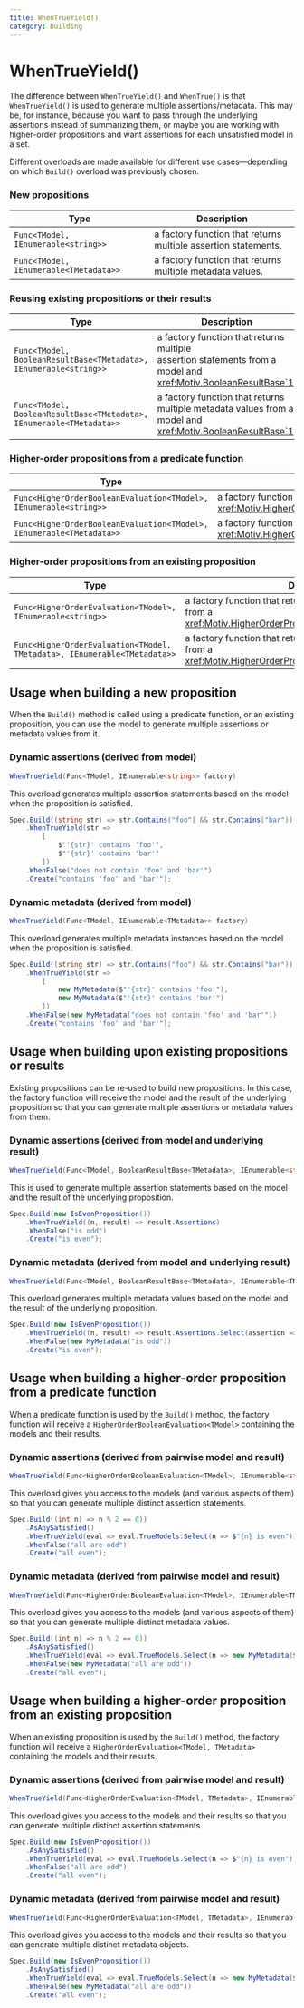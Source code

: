 ```yaml
---
title: WhenTrueYield()
category: building
---
```

# WhenTrueYield() 

The difference between `WhenTrueYield()` and `WhenTrue()` is that `WhenTrueYield()` is used to generate multiple
assertions/metadata.
This may be, for instance, because you want to pass through the underlying assertions instead of summarizing them, 
or maybe you are working with higher-order propositions and want assertions for each unsatisfied model in a set.

Different overloads are made available for different use cases—depending on which `Build()` overload was previously 
chosen. 

### New propositions

| Type                                   | Description                                                    |
|----------------------------------------|----------------------------------------------------------------|
| `Func<TModel, IEnumerable<string>>`    | a factory function that returns multiple assertion statements. |
| `Func<TModel, IEnumerable<TMetadata>>` | a factory function that returns multiple metadata values.      |

### Reusing existing propositions or their results

| Type                                                                 | Description                                                                                                           |
|----------------------------------------------------------------------|-----------------------------------------------------------------------------------------------------------------------|
| `Func<TModel, BooleanResultBase<TMetadata>, IEnumerable<string>>`    | a factory function that returns multiple <br/>assertion statements from a model and <xref:Motiv.BooleanResultBase`1>. |
| `Func<TModel, BooleanResultBase<TMetadata>, IEnumerable<TMetadata>>` | a factory function that returns multiple metadata values from a model and <xref:Motiv.BooleanResultBase`1>.           |

### Higher-order propositions from a predicate function

| Type                                                                 | Description                                                                                                                              |
|----------------------------------------------------------------------|------------------------------------------------------------------------------------------------------------------------------------------|
| `Func<HigherOrderBooleanEvaluation<TModel>, IEnumerable<string>>`    | a factory function that returns multiple assertion statements from a <xref:Motiv.HigherOrderProposition.HigherOrderBooleanEvaluation`1>. |
| `Func<HigherOrderBooleanEvaluation<TModel>, IEnumerable<TMetadata>>` | a factory function that returns multiple metadata values from a <xref:Motiv.HigherOrderProposition.HigherOrderBooleanEvaluation`1>.                                                                                |

### Higher-order propositions from an existing proposition

| Type                                                                     | Description                                                    |
|--------------------------------------------------------------------------|----------------------------------------------------------------|
| `Func<HigherOrderEvaluation<TModel>, IEnumerable<string>>`               | a factory function that returns multiple assertion statements from a <xref:Motiv.HigherOrderProposition.HigherOrderEvaluation`2>. |
| `Func<HigherOrderEvaluation<TModel, TMetadata>, IEnumerable<TMetadata>>` | a factory function that returns multiple metadata values from a <xref:Motiv.HigherOrderProposition.HigherOrderEvaluation`2>.      |


## Usage when building a new proposition

When the `Build()` method is called using a predicate function, or an existing proposition, you can use the model to 
generate multiple assertions or metadata values from it.

### Dynamic assertions (derived from model)

```csharp
WhenTrueYield(Func<TModel, IEnumerable<string>> factory)
```

This overload generates multiple assertion statements based on the model when the proposition is satisfied.

```csharp
Spec.Build((string str) => str.Contains("foo") && str.Contains("bar"))
    .WhenTrueYield(str =>
        [
            $"'{str}' contains 'foo'",
            $"'{str}' contains 'bar'"
        ])
    .WhenFalse("does not contain 'foo' and 'bar'")
    .Create("contains 'foo' and 'bar'");
```

### Dynamic metadata (derived from model)

```csharp
WhenTrueYield(Func<TModel, IEnumerable<TMetadata>> factory)
```

This overload generates multiple metadata instances based on the model when the proposition is satisfied.

```csharp
Spec.Build((string str) => str.Contains("foo") && str.Contains("bar"))
    .WhenTrueYield(str =>
        [
            new MyMetadata($"'{str}' contains 'foo'"),
            new MyMetadata($"'{str}' contains 'bar'")
        ])
    .WhenFalse(new MyMetadata("does not contain 'foo' and 'bar'"))
    .Create("contains 'foo' and 'bar'");
```

## Usage when building upon existing propositions or results

Existing propositions can be re-used to build new propositions.
In this case, the factory function will receive the model and the result of the underlying proposition so that you 
can generate multiple assertions or metadata values from them.

### Dynamic assertions (derived from model and underlying result)

```csharp
WhenTrueYield(Func<TModel, BooleanResultBase<TMetadata>, IEnumerable<string>> factory)
```

This is used to generate multiple assertion statements based on the model and the result of the underlying proposition.

```csharp
Spec.Build(new IsEvenProposition())
    .WhenTrueYield((n, result) => result.Assertions)
    .WhenFalse("is odd")
    .Create("is even");
```

### Dynamic metadata (derived from model and underlying result)

```csharp
WhenTrueYield(Func<TModel, BooleanResultBase<TMetadata>, IEnumerable<TMetadata>> factory)
```

This overload generates multiple metadata values based on the model and the result of the underlying proposition.

```csharp
Spec.Build(new IsEvenProposition())
    .WhenTrueYield((n, result) => result.Assertions.Select(assertion => new MyMetadata($"{n} {assertion}")))
    .WhenFalse(new MyMetadata("is odd"))
    .Create("is even");
```

## Usage when building a higher-order proposition from a predicate function

When a predicate function is used by the `Build()` method, the factory function will receive a
`HigherOrderBooleanEvaluation<TModel>` containing the models and their results.

### Dynamic assertions (derived from pairwise model and result)

```csharp
WhenTrueYield(Func<HigherOrderBooleanEvaluation<TModel>, IEnumerable<string>> factory)
```

This overload gives you access to the models (and various aspects of them) so that you can generate multiple
distinct assertion statements.

```csharp
Spec.Build((int n) => n % 2 == 0))
    .AsAnySatisfied()
    .WhenTrueYield(eval => eval.TrueModels.Select(n => $"{n} is even"))
    .WhenFalse("all are odd")
    .Create("all even");
```

### Dynamic metadata (derived from pairwise model and result)

```csharp
WhenTrueYield(Func<HigherOrderBooleanEvaluation<TModel>, IEnumerable<TMetadata>> factory)
```

This overload gives you access to the models (and various aspects of them) so that you can generate multiple distinct
metadata values.

```csharp
Spec.Build((int n) => n % 2 == 0))
    .AsAnySatisfied()
    .WhenTrueYield(eval => eval.TrueModels.Select(n => new MyMetadata($"{n} is even")))
    .WhenFalse(new MyMetadata("all are odd"))
    .Create("all even");
```

## Usage when building a higher-order proposition from an existing proposition

When an existing proposition is used by the `Build()` method, the factory function will receive a
`HigherOrderEvaluation<TModel, TMetadata>` containing the models and their results.

### Dynamic assertions (derived from pairwise model and result)

```csharp
WhenTrueYield(Func<HigherOrderEvaluation<TModel, TMetadata>, IEnumerable<string>> factory)
```

This overload gives you access to the models and their results so that you can generate multiple distinct assertion
statements.

```csharp
Spec.Build(new IsEvenProposition())
    .AsAnySatisfied()
    .WhenTrueYield(eval => eval.TrueModels.Select(n => $"{n} is even"))
    .WhenFalse("all are odd")
    .Create("all even");
```

### Dynamic metadata (derived from pairwise model and result)

```csharp
WhenTrueYield(Func<HigherOrderEvaluation<TModel, TMetadata>, IEnumerable<TMetadata>> factory)
```

This overload gives you access to the models and their results so that you can generate multiple distinct metadata
objects.

```csharp
Spec.Build(new IsEvenProposition())
    .AsAnySatisfied()
    .WhenTrueYield(eval => eval.TrueModels.Select(n => new MyMetadata($"{n} is even")))
    .WhenFalse(new MyMetadata("all are odd"))
    .Create("all even");
```